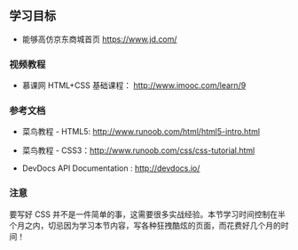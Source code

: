 ## 学习目标

* 能够高仿京东商城首页 https://www.jd.com/

### 视频教程

* 慕课网 HTML+CSS 基础课程： http://www.imooc.com/learn/9

### 参考文档

* 菜鸟教程 - HTML5: http://www.runoob.com/html/html5-intro.html

- 菜鸟教程 - CSS3：http://www.runoob.com/css/css-tutorial.html

* DevDocs API Documentation : http://devdocs.io/

### 注意

要写好 CSS 并不是一件简单的事，这需要很多实战经验。本节学习时间控制在半个月之内，切忌因为学习本节内容，写各种狂拽酷炫的页面，而花费好几个月的时间！
